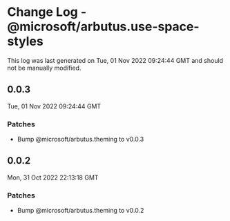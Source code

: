 # Change Log - @microsoft/arbutus.use-space-styles

This log was last generated on Tue, 01 Nov 2022 09:24:44 GMT and should not be manually modified.

<!-- Start content -->

## 0.0.3

Tue, 01 Nov 2022 09:24:44 GMT

### Patches

- Bump @microsoft/arbutus.theming to v0.0.3

## 0.0.2

Mon, 31 Oct 2022 22:13:18 GMT

### Patches

- Bump @microsoft/arbutus.theming to v0.0.2
